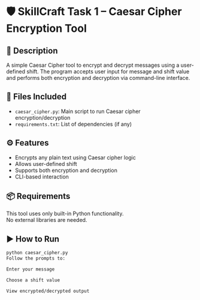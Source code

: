 # 🛡️ SkillCraft Task 1 – Caesar Cipher Encryption Tool

## 🔐 Description

A simple Caesar Cipher tool to encrypt and decrypt messages using a user-defined shift. The program accepts user input for message and shift value and performs both encryption and decryption via command-line interface.

## 📂 Files Included

- `caesar_cipher.py`: Main script to run Caesar cipher encryption/decryption
- `requirements.txt`: List of dependencies (if any)

## ⚙️ Features

- Encrypts any plain text using Caesar cipher logic
- Allows user-defined shift
- Supports both encryption and decryption
- CLI-based interaction

## 📦 Requirements

This tool uses only built-in Python functionality.  
No external libraries are needed.


## ▶️ How to Run

```bash
python caesar_cipher.py
Follow the prompts to:

Enter your message

Choose a shift value

View encrypted/decrypted output
